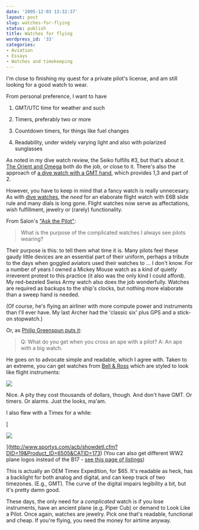 ```yaml
---
date: '2005-12-03 13:32:37'
layout: post
slug: watches-for-flying
status: publish
title: Watches for flying
wordpress_id: '33'
categories:
- Aviation
- Essays
- Watches and timekeeping
---
```


I'm close to finishing my quest for a private pilot's license, and am still looking for a good watch to wear.

From personal preference, I want to have



	
  1. GMT/UTC time for weather and such

	
  2. Timers, preferably two or more

	
  3. Countdown timers, for things like fuel changes

	
  4. Readability, under widely varying light and also with polarized sunglasses


As noted in my dive watch review, the Seiko fulfills #3, but that's about it. [The Orient and Omega](http://www.phfactor.net/wp/?p=32) both do the job, or close to it. There's also the approach of [a dive watch with a GMT hand](http://www.phfactor.net/wp/?p=8), which provides 1,3 and part of 2.

However, you have to keep in mind that a fancy watch is really unnecesary. As with [dive watches](http://www.phfactor.net/wp/?p=7), the _need_ for an elaborate flight watch with E6B slide rule and many dials is long gone. Flight watches now serve as affectations, wish fulfillment, jewelry or (rarely) functionality.

From Salon's ["Ask the Pilot"](http://archive.salon.com/tech/col/smith/2002/10/11/askthepilot14/index1.html):


> What is the purpose of the complicated watches I always see pilots wearing?

Their purpose is this: to tell them what time it is. Many pilots feel these gaudy little devices are an essential part of their uniform, perhaps a tribute to the days when goggled aviators used their watches to … I don't know. For a number of years I owned a Mickey Mouse watch as a kind of quietly irreverent protest to this practice (it also was the only kind I could afford). My red-bezeled Swiss Army watch also does the job wonderfully. Watches are required as backups to the ship's clocks, but nothing more elaborate than a sweep hand is needed.


(Of course, he's flying an airliner with more compute power and instruments than I'll ever have. My last Archer had the 'classic six' plus GPS and a stick-on stopwatch.)

Or, as [Philip Greenspun puts it](http://philip.greenspun.com/flying/shopping):


> Q: What do you get when you cross an ape with a pilot?
A: An ape with a big watch.


He goes on to advocate simple and readable, which I agree with. Taken to an extreme, you can get watches from [Bell & Ross](http://www.bellross.com/bellross.php) which are styled to look like flight instruments:


![](http://www.phfactor.net/pics/watches/bell-ross.jpg)


Nice. A pity they cost thousands of dollars, though. And don't have GMT. Or timers. Or alarms. Just the looks, ma'am.

I also flew with a Timex for a while:

[


![](http://www.phfactor.net/pics/watches/b17.jpg)



](http://www.sportys.com/acb/showdetl.cfm?DID=19&Product_ID=6505&CATID=173)
(You can also get different WW2 plane logos instead of the B17 - [see this page of listings](http://www.sportys.com/acb/showprod.cfm?&DID=19&CATID=173&ObjectGroup_ID=1253))

This is actually an OEM Timex Expedition, for $65. It's readable as heck, has a backlight for both analog and digital, and can keep track of two timezones. (E.g., GMT). The curve of the digital impairs legibility a bit, but it's pretty damn good.

These days, the only need for a _complicated_ watch is if you lose instruments, have an ancient plane (e.g. Piper Cub) or demand to Look Like a Pilot. Once again, watches are jewelry. Pick one that's readable, functional and cheap. If you're flying, you need the money for airtime anyway.
